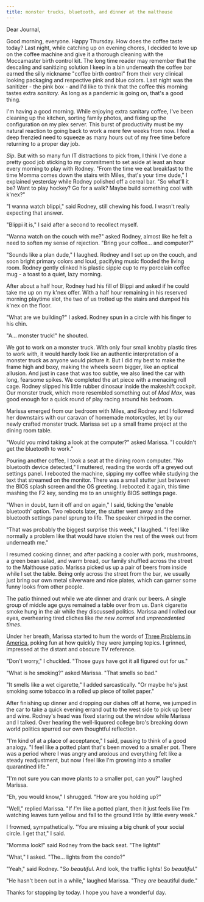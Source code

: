 ```yaml
---
title: monster trucks, bluetooth, and dinner at the malthouse
---
```


Dear Journal,

Good morning, everyone.  Happy Thursday.  How does the coffee taste
today?  Last night, while catching up on evening chores, I decided to
love up on the coffee machine and give it a thorough cleaning with the
Moccamaster birth control kit.  The long time reader may remember that
the descaling and sanitizing solution I keep in a bin underneath the
coffee bar earned the silly nickname "coffee birth control" from their
very clinical looking packaging and respective pink and blue colors.
Last night was the sanitizer - the pink box - and I'd like to think
that the coffee this morning tastes extra _sanitary_.  As long as a
pandemic is going on, that's a good thing.

I'm having a good morning.  While enjoying extra sanitary coffee, I've
been cleaning up the kitchen, sorting family photos, and fixing up the
configuration on my plex server.  This burst of productivity must be
my natural reaction to going back to work a mere few weeks from now.
I feel a deep frenzied need to squeeze as many hours out of my free
time before returning to a proper day job.

_Sip_.  But with so many fun IT distractions to pick from, I think
I've done a pretty good job sticking to my commitment to set aside at
least an hour every morning to play with Rodney.  "From the time we
eat breakfast to the time Momma comes down the stairs with Miles,
that's your time dude," I explained yesterday while Rodney polished
off a cereal bar.  "So what'll it be?  Want to play hockey?  Go for a
walk?  Maybe build something cool with k'nex?"

"I wanna watch blippi," said Rodney, still chewing his food.  I wasn't
really expecting that answer.

"Blippi it is," I said after a second to recollect myself.

"Wanna watch on the couch with me?" asked Rodney, almost like he felt
a need to soften my sense of rejection.  "Bring your coffee... and
computer?"

"Sounds like a plan dude," I laughed.  Rodney and I set up on the
couch, and soon bright primary colors and loud, pacifying music
flooded the living room.  Rodney gently clinked his plastic sippie cup
to my porcelain coffee mug - a toast to a quiet, lazy morning.

After about a half hour, Rodney had his fill of Blippi and asked if he
could take me up on my k'nex offer.  With a half hour remaining in his
reserved morning playtime slot, the two of us trotted up the stairs
and dumped his k'nex on the floor.

"What are we building?" I asked.  Rodney spun in a circle with his
finger to his chin.

"A... monster truck!" he shouted.

We got to work on a monster truck.  With only four small knobby
plastic tires to work with, it would hardly look like an authentic
interpretation of a monster truck as anyone would picture it.  But I
did my best to make the frame high and boxy, making the wheels seem
bigger, like an optical allusion.  And just in case that was too
subtle, we also lined the car with long, fearsome spikes.  We
completed the art piece with a menacing roll cage.  Rodney slipped his
little rubber dinosaur inside the makeshift cockpit.  Our monster
truck, which more resembled something out of _Mad Max_, was good
enough for a quick round of play racing around his bedroom.

Marissa emerged from our bedroom with Miles, and Rodney and I followed
her downstairs with our caravan of homemade motorcycles, let by our
newly crafted monster truck.  Marissa set up a small frame project at
the dining room table.

"Would you mind taking a look at the computer?" asked Marissa.  "I
couldn't get the bluetooth to work."

Pouring another coffee, I took a seat at the dining room computer.
"No bluetooth device detected," I muttered, reading the words off a
greyed out settings panel.  I rebooted the machine, sipping my coffee
while studying the text that streamed on the monitor.  There was a
small stutter just between the BIOS splash screen and the OS
greeting.  I rebooted it again, this time mashing the F2 key, sending
me to an unsightly BIOS settings page.

"When in doubt, turn it off and on again," I said, ticking the 'enable
bluetooth' option.  Two reboots later, the stutter went away and the
bluetooth settings panel sprung to life.  The speaker chirped in the
corner.

"That was probably the biggest surprise this week," I laughed.  "I
feel like normally a problem like that would have stolen the rest of
the week out from underneath me."

I resumed cooking dinner, and after packing a cooler with pork,
mushrooms, a green bean salad, and warm bread, our family shuffled
across the street to the Malthouse patio.  Marissa picked us up a pair
of beers from inside while I set the table.  Being only across the
street from the bar, we usually just bring our own metal silverware
and nice plates, which can garner some funny looks from other people.

The patio thinned out while we ate dinner and drank our beers.  A
single group of middle age guys remained a table over from us.  Dank
cigarette smoke hung in the air while they discussed politics.
Marissa and I rolled our eyes, overhearing tired cliches like _the new
normal_ and _unprecedented times_.

Under her breath, Marissa started to hum the words of [Three Problems
in America], poking fun at how quickly they were jumping topics.  I
grinned, impressed at the distant and obscure TV reference.

"Don't worry," I chuckled.  "Those guys have got it all figured out
for us."

"What is he smoking?" asked Marissa.  "That smells so bad."

"It smells like a wet cigarette," I added sarcastically.  "Or maybe
he's just smoking some tobacco in a rolled up piece of toilet paper."

After finishing up dinner and dropping our dishes off at home, we
jumped in the car to take a quick evening errand out to the west side
to pick up beer and wine.  Rodney's head was fixed staring out the
window while Marissa and I talked.  Over hearing the well-liquored
college bro's breaking down world politics spurred our own thoughtful
reflection.

"I'm kind of at a place of acceptance," I said, pausing to think of a
good analogy.  "I feel like a potted plant that's been moved to a
smaller pot.  There was a period where I was angry and anxious and
everything felt like a steady readjustment, but now I feel like I'm
growing into a smaller quarantined life."

"I'm not sure you can move plants to a smaller pot, can you?" laughed
Marissa.

"Eh, you would know," I shrugged.  "How are you holding up?"

"Well," replied Marissa.  "If _I'm_ like a potted plant, then it just
feels like I'm watching leaves turn yellow and fall to the ground
little by little every week."

I frowned, sympathetically.  "You are missing a big chunk of your
social circle.  I get that," I said.

"Momma look!" said Rodney from the back seat.  "The lights!"

"What," I asked.  "The... lights from the condo?"

"Yeah," said Rodney.  "So _beautiful_.  And look, the traffic lights!
So _beautiful_."

"He hasn't been out in a while," laughed Marissa.  "They _are_
beautiful dude."

Thanks for stopping by today.  I hope you have a wonderful day.

[Three Problems in America]: https://www.youtube.com/watch?v=RwO8fYo9fBg

